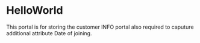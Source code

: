 # HelloWorld
This portal is for storing the customer INFO
portal also required to caputure additional attribute Date of joining.
